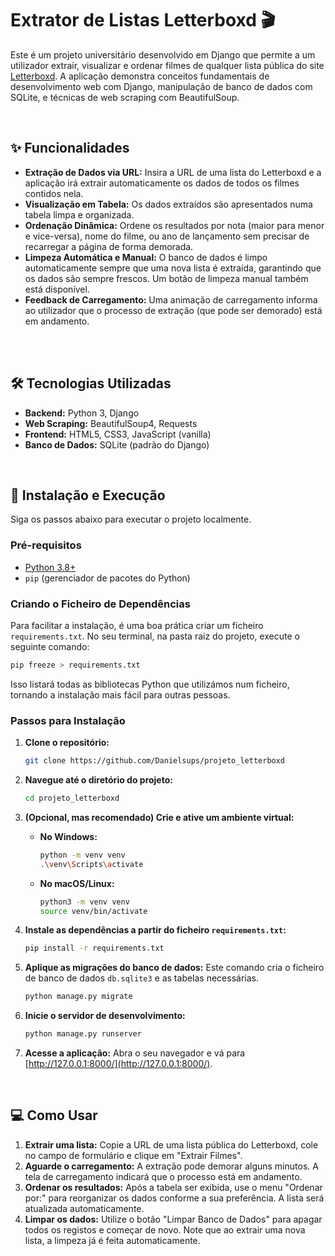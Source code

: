 # Extrator de Listas Letterboxd 🎬

Este é um projeto universitário desenvolvido em Django que permite a um utilizador extrair, visualizar e ordenar filmes de qualquer lista pública do site [Letterboxd](https://letterboxd.com). A aplicação demonstra conceitos fundamentais de desenvolvimento web com Django, manipulação de banco de dados com SQLite, e técnicas de web scraping com BeautifulSoup.

<br>

## ✨ Funcionalidades

* **Extração de Dados via URL:** Insira a URL de uma lista do Letterboxd e a aplicação irá extrair automaticamente os dados de todos os filmes contidos nela.
* **Visualização em Tabela:** Os dados extraídos são apresentados numa tabela limpa e organizada.
* **Ordenação Dinâmica:** Ordene os resultados por nota (maior para menor e vice-versa), nome do filme, ou ano de lançamento sem precisar de recarregar a página de forma demorada.
* **Limpeza Automática e Manual:** O banco de dados é limpo automaticamente sempre que uma nova lista é extraída, garantindo que os dados são sempre frescos. Um botão de limpeza manual também está disponível.
* **Feedback de Carregamento:** Uma animação de carregamento informa ao utilizador que o processo de extração (que pode ser demorado) está em andamento.

<br>



<br>

## 🛠️ Tecnologias Utilizadas

* **Backend:** Python 3, Django
* **Web Scraping:** BeautifulSoup4, Requests
* **Frontend:** HTML5, CSS3, JavaScript (vanilla)
* **Banco de Dados:** SQLite (padrão do Django)

<br>

## 🚀 Instalação e Execução

Siga os passos abaixo para executar o projeto localmente.

### Pré-requisitos

* [Python 3.8+](https://www.python.org/downloads/)
* `pip` (gerenciador de pacotes do Python)

### Criando o Ficheiro de Dependências

Para facilitar a instalação, é uma boa prática criar um ficheiro `requirements.txt`. No seu terminal, na pasta raiz do projeto, execute o seguinte comando:

```bash
pip freeze > requirements.txt
```

Isso listará todas as bibliotecas Python que utilizámos num ficheiro, tornando a instalação mais fácil para outras pessoas.

### Passos para Instalação

1.  **Clone o repositório:**
    ```bash
    git clone https://github.com/Danielsups/projeto_letterboxd
    ```

2.  **Navegue até o diretório do projeto:**
    ```bash
    cd projeto_letterboxd
    ```

3.  **(Opcional, mas recomendado) Crie e ative um ambiente virtual:**
    * **No Windows:**
        ```bash
        python -m venv venv
        .\venv\Scripts\activate
        ```
    * **No macOS/Linux:**
        ```bash
        python3 -m venv venv
        source venv/bin/activate
        ```

4.  **Instale as dependências a partir do ficheiro `requirements.txt`:**
    ```bash
    pip install -r requirements.txt
    ```

5.  **Aplique as migrações do banco de dados:**
    Este comando cria o ficheiro de banco de dados `db.sqlite3` e as tabelas necessárias.
    ```bash
    python manage.py migrate
    ```

6.  **Inicie o servidor de desenvolvimento:**
    ```bash
    python manage.py runserver
    ```

7.  **Acesse a aplicação:**
    Abra o seu navegador e vá para [http://127.0.0.1:8000/](http://127.0.0.1:8000/).

<br>

## 💻 Como Usar

1.  **Extrair uma lista:** Copie a URL de uma lista pública do Letterboxd, cole no campo de formulário e clique em "Extrair Filmes".
2.  **Aguarde o carregamento:** A extração pode demorar alguns minutos. A tela de carregamento indicará que o processo está em andamento.
3.  **Ordenar os resultados:** Após a tabela ser exibida, use o menu "Ordenar por:" para reorganizar os dados conforme a sua preferência. A lista será atualizada automaticamente.
4.  **Limpar os dados:** Utilize o botão "Limpar Banco de Dados" para apagar todos os registos e começar de novo. Note que ao extrair uma nova lista, a limpeza já é feita automaticamente.
